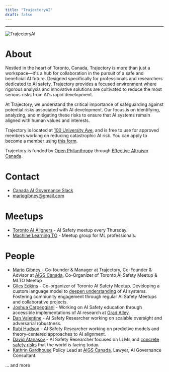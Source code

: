 ```yaml
---
title: "TrajectoryAI"
draft: false
---
```



---

![TrajectoryAI](/images/trajectoryai.png)

# About
Nestled in the heart of Toronto, Canada, Trajectory is more than just a workspace—it's a hub for collaboration in the pursuit of a safe and beneficial AI future. Designed specifically for professionals and researchers dedicated to AI safety, Trajectory provides a focused environment where rigorous analysis and innovative solutions are cultivated to reduce the most serious risks from AI's rapid development.

At Trajectory, we understand the critical importance of safeguarding against potential risks associated with AI development. Our focus is on identifying, analyzing, and mitigating these risks to ensure that AI systems remain aligned with human values and interests.

Trajectory is located at [100 University Ave](https://maps.app.goo.gl/v1LEbqWVmmVQGxpcA), and is free to use for approved members working on reducing catastrophic AI risk. You can apply to become a member using [this form](https://airtable.com/appATvokZwUid8pMG/shrvbbpq9clEvXaOH).

Trajectory is funded by [Open Philanthropy](https://www.openphilanthropy.org/) through [Effective Altruism Canada](https://effectivealtruismcanada.com/). 


# Contact

- [Canada AI Governance Slack](https://canada-ais.slack.com)
- [mariogibney@gmail.com](https://mail.google.com/mail/u/0/?view=cm&fs=1&to=mariogibney@gmail.com&tf=1)

# Meetups
- [Toronto AI Aligners](https://www.meetup.com/toronto-ai-aligners) - AI Safety meetup every Thursday.
- [Machine Learning TO](https://www.meetup.com/Machine-Learning-TO-Meetup/) - Meetup group for ML professionals.

# People

- [Mario Gibney](https://www.linkedin.com/in/mario-gibney-08bb7b45) -  Co-founder & Manager at Trajectory, Co-Founder & Advisor at [AIGS Canada](aigs.ca), Co-Organizer of Toronto AI Safety Meetup & MLTO Meetup
- [Giles Edkins](https://www.linkedin.com/in/giles-edkins/) - Co-organizer of Toronto AI Safety Meetup. Developing a custom language model to [deepen understanding](https://alignedattention.wordpress.com/) of AI systems. Fostering community engagement through regular AI Safety Meetups and collaborative projects.
- [Joshua Carpeggiani](https://joshcarp.com/) - Working on AI Safety education through accessible implementations of AI research at [Grad Alley](https://gradalley.com).
- [Dan Valentine](https://www.linkedin.com/in/dan-valentine/) - AI Safety Researcher working on scalable oversight and adversarial robustness.
- [Rubi Hudson](https://www.alignmentforum.org/users/rubi-j-hudson) - AI Safety Researcher working on predictive models and theory-centered approaches to AI alignment.
- [David Atanasov](https://www.linkedin.com/in/david-atanasov-530a60253/) - AI Safety Researcher focused on LLMs and [concrete safety risks](https://arxiv.org/search/cs?searchtype=author&query=Atanasov,+D) that the world is facing today.
- [Kathrin Gardhouse](https://aigs.ca/team/kathrin-gardhouse/) Policy Lead at [AIGS Canada](aigs.ca), Lawyer, AI Governance Consultant.

... and more
